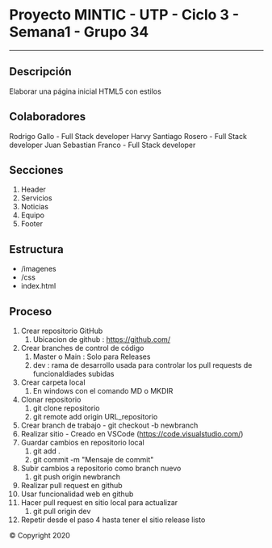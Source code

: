 # Proyecto MINTIC - UTP - Ciclo 3 - Semana1 - Grupo 34
----------
## Descripción

Elaborar una página inicial HTML5 con estilos

## Colaboradores
Rodrigo Gallo - Full Stack developer
Harvy Santiago Rosero - Full Stack developer
Juan Sebastian Franco - Full Stack developer

## Secciones

1. Header
2. Servicios
3. Noticias
4. Equipo
5. Footer

## Estructura

- /imagenes
- /css
- index.html

## Proceso

1. Crear repositorio GitHub 
   1. Ubicacion de github : https://github.com/
2. Crear branches de control de código
   1. Master o Main : Solo para Releases
   2. dev :  rama de desarrollo usada para controlar los pull requests de funcionaldiades subidas
3. Crear carpeta local 
   1. En windows con el comando MD o MKDIR 
4. Clonar repositorio 
   1. git clone repositorio
   2. git remote add origin URL_repositorio
5. Crear branch de trabajo - git checkout -b newbranch
6. Realizar sitio - Creado en VSCode (https://code.visualstudio.com/)
7. Guardar cambios en repositorio local 
   1. git add .
   2. git commit -m "Mensaje de commit"
8. Subir cambios a repositorio como branch nuevo
   1. git push origin newbranch
9.  Realizar pull request en github
   2. Usar funcionalidad  web en github
10. Hacer pull request en sitio local para actualizar
    1.  git pull origin dev
11. Repetir desde el paso 4 hasta tener el sitio release listo

&copy; Copyright 2020 









